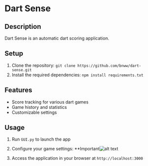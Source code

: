 # Dart Sense

## Description
Dart Sense is an automatic dart scoring application.

## Setup
1. Clone the repository: `git clone https://github.com/bnww/dart-sense.git`
2. Install the required dependencies: `npm install requirements.txt`

## Features
- Score tracking for various dart games
- Game history and statistics
- Customizable settings


## Usage
1. Run `GUI.py` to launch the app
2. Configure your game settings: **Important![alt text](image.png)

2. Access the application in your browser at `http://localhost:3000`
